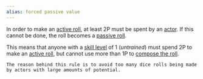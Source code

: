 ```yaml
---
alias: forced passive value
---
```

   
In order to make an [active roll](../Rolling%20Dice/Active%20vs%20Passive%20Rolls.md), at least 2P must be spent by an [actor](../Rolling%20Dice/Actors.md). If this cannot be done, the roll becomes a [passive roll](../Rolling%20Dice/Active%20vs%20Passive%20Rolls.md).   
   
This means that anyone with a [skill level](../Skills/Skill%20Level.md) of 1 (_untrained_) must spend 2P to make an [active roll](../Rolling%20Dice/Active%20vs%20Passive%20Rolls.md), but cannot use more than 1P to [compose the roll](../Rolling%20Dice/Composing%20a%20Roll.md).   
   
```
The reason behind this rule is to avoid too many dice rolls being made by actors with large amounts of potential.
```
